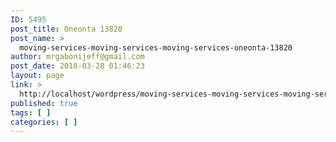 ```yaml
---
ID: 5495
post_title: Oneonta 13820
post_name: >
  moving-services-moving-services-moving-services-oneonta-13820
author: mrgabonijeff@gmail.com
post_date: 2018-03-28 01:46:23
layout: page
link: >
  http://localhost/wordpress/moving-services-moving-services-moving-services-oneonta-13820/
published: true
tags: [ ]
categories: [ ]
---
```

